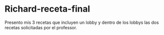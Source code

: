 # Richard-receta-final
Presento mis 3 recetas que incluyen un lobby y dentro de los lobbys las dos recetas solicitadas por el professor.
